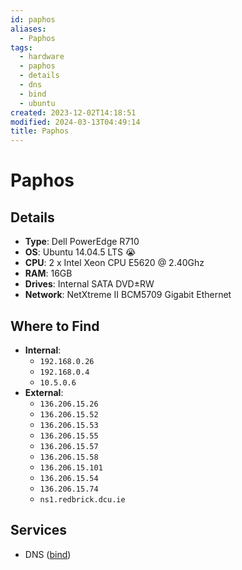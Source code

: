 ```yaml
---
id: paphos
aliases:
  - Paphos
tags:
  - hardware
  - paphos
  - details
  - dns
  - bind
  - ubuntu
created: 2023-12-02T14:18:51
modified: 2024-03-13T04:49:14
title: Paphos
---
```


# Paphos

## Details

- **Type**: Dell PowerEdge R710
- **OS**: Ubuntu 14.04.5 LTS 😭
- **CPU**: 2 x Intel Xeon CPU E5620 @ 2.40Ghz
- **RAM**: 16GB
- **Drives**: Internal SATA DVD±RW
- **Network**: NetXtreme II BCM5709 Gigabit Ethernet

## Where to Find

- **Internal**:
	- `192.168.0.26`
	- `192.168.0.4`
	- `10.5.0.6`
- **External**:
	- `136.206.15.26`
	- `136.206.15.52`
	- `136.206.15.53`
	- `136.206.15.55`
	- `136.206.15.57`
	- `136.206.15.58`
	- `136.206.15.101`
	- `136.206.15.54`
	- `136.206.15.74`
	- `ns1.redbrick.dcu.ie`

## Services

- DNS ([bind](../services/bind.md))
